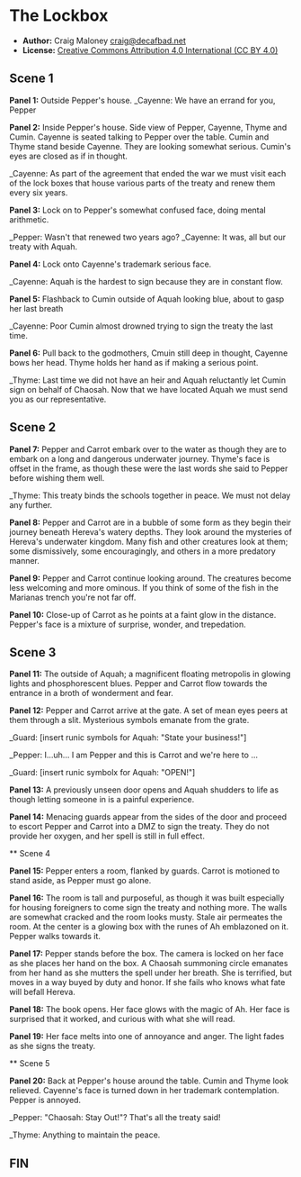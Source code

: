 The Lockbox
===========

* **Author:** Craig Maloney <craig@decafbad.net>
* **License:** [Creative Commons Attribution 4.0 International (CC BY 4.0)](https://creativecommons.org/licenses/by/4.0/)

## Scene 1

**Panel 1:** Outside Pepper's house. 
_Cayenne: We have an errand for you, Pepper

**Panel 2:** Inside Pepper's house. Side view of Pepper, Cayenne, Thyme and Cumin. Cayenne is seated talking to Pepper over the table. Cumin and Thyme stand beside Cayenne. They are looking somewhat serious. Cumin's eyes are closed as if in thought.

_Cayenne: As part of the agreement that ended the war we must visit each of the lock boxes that house various parts of the treaty and renew them every six years.

**Panel 3:** Lock on to Pepper's somewhat confused face, doing mental arithmetic.

_Pepper: Wasn't that renewed two years ago?
_Cayenne: It was, all but our treaty with Aquah.

**Panel 4:** Lock onto Cayenne's trademark serious face.

_Cayenne: Aquah is the hardest to sign because they are in constant flow.

**Panel 5:** Flashback to Cumin outside of Aquah looking blue, about to gasp her last breath

_Cayenne: Poor Cumin almost drowned trying to sign the treaty the last time.

**Panel 6:** Pull back to the godmothers, Cmuin still deep in thought, Cayenne bows her head. Thyme holds her hand as if making a serious point.

_Thyme: Last time we did not have an heir and Aquah reluctantly let Cumin sign on behalf of Chaosah. Now that we have located Aquah we must send you as our representative.

## Scene 2

**Panel 7:** Pepper and Carrot embark over to the water as though they are to embark on a long and dangerous underwater journey. Thyme's face is offset in the frame, as though these were the last words she said to Pepper before wishing them well.

_Thyme: This treaty binds the schools together in peace. We must not delay any further.

**Panel 8:** Pepper and Carrot are in a bubble of some form as they begin their journey beneath Hereva's watery depths. They look around the mysteries of Hereva's underwater kingdom. Many fish and other creatures look at them; some dismissively, some encouragingly, and others in a more predatory manner.

**Panel 9:** Pepper and Carrot continue looking around. The creatures become less welcoming and more ominous. If you think of some of the fish in the Marianas trench you're not far off.

**Panel 10:** Close-up of Carrot as he points at a faint glow in the distance. Pepper's face is a mixture of surprise, wonder, and trepedation.

## Scene 3

**Panel 11:** The outside of Aquah; a magnificent floating metropolis in glowing lights and phosphorescent blues. Pepper and Carrot flow towards the entrance in a broth of wonderment and fear.

**Panel 12:** Pepper and Carrot arrive at the gate. A set of mean eyes peers at them through a slit. Mysterious symbols emanate from the grate.

_Guard: [insert runic symbols for Aquah: "State your business!"]

_Pepper: I...uh... I am Pepper and this is Carrot and we're here to ...

_Guard: [insert runic symbolx for Aquah: "OPEN!"]

**Panel 13:** A previously unseen door opens and Aquah shudders to life as though letting someone in is a painful experience.

**Panel 14:** Menacing guards appear from the sides of the door and proceed to escort Pepper and Carrot into a DMZ to sign the treaty. They do not provide her oxygen, and her spell is still in full effect.

** Scene 4

**Panel 15:** Pepper enters a room, flanked by guards. Carrot is motioned to stand aside, as Pepper must go alone.

**Panel 16:** The room is tall and purposeful, as though it was built especially for housing foreigners to come sign the treaty and nothing more. The walls are somewhat cracked and the room looks musty. Stale air permeates the room. At the center is a glowing box with the runes of Ah emblazoned on it. Pepper walks towards it.

**Panel 17:** Pepper stands before the box. The camera is locked on her face as she places her hand on the box. A Chaosah summoning circle emanates from her hand as she mutters the spell under her breath. She is terrified, but moves in a way buyed by duty and honor. If she fails who knows what fate will befall Hereva.

**Panel 18:** The book opens. Her face glows with the magic of Ah. Her face is surprised that it worked, and curious with what she will read.

**Panel 19:** Her face melts into one of annoyance and anger. The light fades as she signs the treaty.

** Scene 5

**Panel 20:** Back at Pepper's house around the table. Cumin and Thyme look relieved. Cayenne's face is turned down in her trademark contemplation. Pepper is annoyed.

_Pepper: "Chaosah: Stay Out!"? That's all the treaty said!

_Thyme: Anything to maintain the peace.

## FIN
